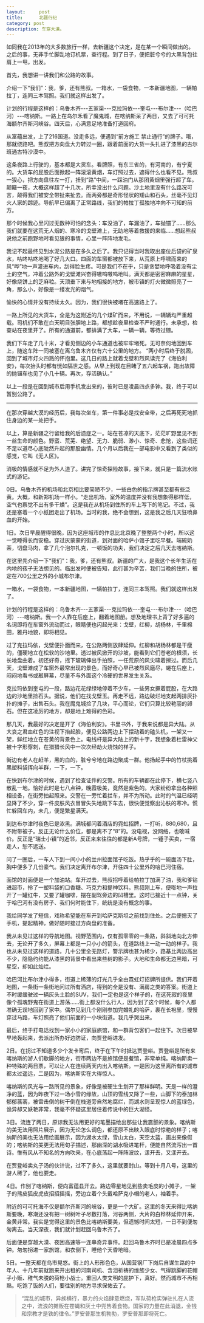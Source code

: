 ```yaml
---
layout:     post
title:      北疆行纪
category: post
description: 车穿大漠。
---
```

如同我在2013年的大多数旅行一样，去新疆这个决定，是在某一个瞬间做出的。之后的事，无非手忙脚乱地订机票，查行程。到了日子，便把脏兮兮的大黑背包往肩上一甩，出发。
 
首先，我想讲一讲我们和公路的故事。

介绍一下“我们”：我，爹，还有熊叔。一箱水，一袋食物，一本新疆地图，一辆帕拉丁，连同三本驾照。我们就这样出发了。

计划的行程是这样的：乌鲁木齐---五家渠---克拉玛依---奎屯---布尔津---（哈巴河）---喀纳斯。一路上在乌尔禾看了魔鬼城，在喀纳斯呆了两日，又去了可可托海额尔齐斯河峡谷。四天后，心满意足地准备打道回府。
 
从富蕴出发，上了216国道。没走多远，便遇到“前方施工 禁止通行”的牌子。哦，那就绕路吧。熊叔把方向盘大力转过一圈，跟着前面的大货一头扎进了漆黑的古尔班通古特沙漠中。

这条夜路上行驶的，基本都是大货车。看牌照，有东三省的，有河南的，有宁夏的。大货车的屁股后面掀起一阵滚滚黄烟，车灯照过去，遮得什么也看不见。熊叔一狠心，把方向盘往左一打，扭到“路”中间，一踩油门从那团黄烟里强行超了车。颠簸一夜，大概这样超了十几次，所幸没出什么问题。沙土地里没有什么路况可言，颠得我们被安全带扯来扯去。而两旁都是奇形怪状的矮山和石头，丝毫不见灯火人家的踪迹。导航早已偏离了正常路线，我们的帕拉丁孤独地冲向不可知的前方。

那个时候我心里闪过无数种可怕的念头：车没油了，车漏油了，车抛锚了……那么我们就要在这荒无人烟的、寒冷的戈壁滩上，无助地等着救援的来临……想起熊叔说他之前跑野地时看见狼的事情，心里一阵阵地发毛。

我记不起最终见到水泥公路是在多久之后了。我只记得当时我取出座位后袋的矿泉水，咕咚咕咚地喝了好几大口。四面的车窗都被放下来，从荒原上呼啸而来的风“哗”地一声灌进车内，刮得脸生疼。可是我们不在乎，只是贪婪地呼吸着没有尘土的空气，冲着公路外的戈壁滩兴奋得嗷呜嗷呜地叫。满天都是密密麻麻的星星，好像烧饼上的芝麻粒。天顶垂下来与地相接的地方，被市镇的灯火微微照亮了一角，那么小，好像是一缕发光的烟气。

愉快的心情并没有持续太久。因为，我们很快被堵在高速路上了。

一路上所见的大货车，全是为这附近的几个煤矿而来，不用说，一辆辆均严重超载。司机们不敢在白天明目张胆地上路，都想趁夜里检查不严时通行。未承想，检查站在夜里开了。所有的通道前，都排满了大车，一辆一辆，等待过磅。

我们下车走了几十米，才看见侧边的小车通道也被牢牢堵死。无可奈何地回到车上，随这车阵一同被塞在离乌鲁木齐仅有六十公里的地方。
“两小时后终于脱困，回到了城市灯火四溅的怀抱里。这几日的路上就着戈壁和烈风读完了《海伯利安》，每次抬头时都有恍如隔世之感。从早上到现在目睹了五六起车祸，跑出故障的抛锚车也见了小几十辆。再次，存活确认。”

以上一段是在回到城市后用手机发出来的，彼时已是凌晨四点多钟。我，终于可以暂别公路了。

-----------------

在那次穿越大漠的经历后，我每次坐车，第一件事必是找安全带，之后再死死地抓住身边的某一处把手。

以上，算是新疆之行留给我的后遗症之一。站在苍凉的天底下，茫茫旷野里见不到一丝生命的颜色。野蛮、荒芜、绝望、无力、脆弱、渺小、惊奇、悲怆，这些词还不足以道尽心底陡然升起的那股幽情。几个月以后我在一部电影中又看到了类似的感觉，它叫《无人区》。
 
消极的情感就不足为外人道了。讲完了惊奇探险故事，接下来，就只是一篇流水账式的游记。

0日。乌鲁木齐的机场和北京相比要简陋不少，一些白色的指示牌甚至都有些泛黄。大概，和新郑机场一样小。“走出机场，室外的温度并没有我想象得那样低，空气也察觉不出有多干燥”。这是我在从机场到住所的车上写下的笔记。不过，我还是塞着一个小纸团走出了机场。当时的我，绝不会想到，这是我之后几天狂喷鼻血的开始。
 
1日。次日早晨醒得很晚，因为这座城市的作息比北京晚了整整两个小时，所以这一觉睡得长而安稳。穿过灰蒙蒙的街道，到对面的哈萨小馆子里吃早餐。端碗奶茶，切盘马肉，拿了几个泡尔扎克，一顿饭的功夫，我们决定之后几天去喀纳斯。
 
在这里先介绍一下“我们”：我，爹，还有熊叔。新疆的广大，是我这个长年生活在内地的孩子无法想见的。临出发时便被告知，此行甚为辛苦，我们当晚的住所，被定在700公里之外的小城布尔津。
 
一箱水，一袋食物，一本新疆地图，一辆帕拉丁，连同三本驾照。我们就这样出发了。
 
计划的行程是这样的：乌鲁木齐---五家渠---克拉玛依---奎屯---布尔津---（哈巴河）---喀纳斯。我一个人靠在后座上，翻着地图册。想及地理书上背了好多遍的名词即将在车窗外流动而过，眼睛便也闪起光来：戈壁，红柳，胡杨林，千里棉田，雅丹地貌，即将相见。
 
过了克拉玛依，戈壁便扑面而来，在公路两侧放肆延伸。红柳和胡杨林都是干瘦的，僵硬地立在松软的沙地里。透过被风掀开的沙坡，能看到它们苍老的根须，长长地盘曲着。初还好奇，摇下玻璃伸出手拍照，一任荒原的风尖啸着擦过。而后几天，戈壁滩成了车窗外最常出现的景色，而好奇心早已被烈风磨尽，蜷在后座上，闷闷地看书或敲屏幕，尽量不与外面这个冷硬的世界发生关系。
 
克拉玛依到奎屯的一段，路边花花绿绿地停着不少车，一些男女撅着屁股，在大路边的沙地里捡石头。据说，他们在找戈壁玉。再走不远，路边破烂地支起两排灰扑扑的摊子，出售石头。我在魔鬼城捡了几块，平心而论，它们只算比较艳丽的卵石。但在这凌厉的地方，却是地上难得的色彩。
 
那几天，我最好的决定是开了《海伯利安》。书里书外，于我来说都是异大陆。从大哀之君血红色的注视下抬起脸，便见公路两边上下摆动着的磕头机，一架又一架，鲜红地立在苍黄的背景色上。电线杆是异大陆上的新十字，我想象着杜雷神父被十字形穿刺，在猎猎长风中一次次经劫火烧蚀的样子。
 
街边有老人在赶羊，黑的白的，脏兮兮地在路边聚成一群。他扬起手中的竹杖挑着黑塑料袋挥向羊群，一下，一下。
 
在快到布尔津的时候，遇到了检查证件的交警。所有的车辆都在此停下，横七竖八散乱一地。恰好此时是七八点钟，晚霞极美，竟然是紫色的。大家纷纷拿出各种照相设备，在街旁拍起照来。交警在一旁忙着拦车，并不为所动。此时的气温已经明显降了不少，穿一件皮肤风衣冒冒失失地跳下车去，很快便觉察出沁肤的寒冷。慌忙躲回车内，未几，便是繁星满天。
 
到达布尔津时夜色已是浓黑。满城都闪着酒店的霓虹招牌，一打听，880,680，且不附带被子。反正无论什么价位，都是离不了“8”的。没电视，没网络，也敢喊价。反正是“瑞士小镇”的近邻，反正来来往往的都是新A号牌，一锤子买卖，一宿走人，恕不远送。
 
问了一圈后，一车人下到一间小小的兰州拉面馆子吃饭。热乎乎的一碗面汤下肚，胸中便多了几份豪气。我们决定离开布尔津，开往四十公里外的哈巴河住宿。
 
面馆的对面便是一个加油站。车开过去，熊叔招呼着给帕拉丁加满了油，我和爹钻进超市，拎了一塑料袋的口香糖、巧克力和提神饮料。熊叔刚上车，便嘭地一声拉开了一罐红牛，又要了罐咖啡，摆在副驾旁边的凹槽里。这时已接近十一点钟，关于哈巴河有没有房子、我们何时能住下，统统是没有概念的事。
 
我给同学发了短信，戏称希望能在车开到哈萨克斯坦之前找到住处。之后便摁灭了手机，提起精神，做好随时接过方向盘的准备。
 
我从未见过这样的导航地图。视野范围内，仅有孤零零的一条路，斜斜地向北方伸去，无论开了多久，屏幕上都是一只小小的箭头，在道路线上一动一动的样子。我也从未见过这样的道路，几十公里全无路灯，警示牌也甚为稀少，路基比两边高出不少，隐隐约约能从漆黑的背景中看出来些树的影子。大地和生命都无边黑暗，可星空，却如此灿烂。
 
哈巴河比布尔津小得多，街道上稀薄的灯光几乎全由霓虹灯招牌所提供。我们开着地图，一条街一条街地问过所有酒店，得到的全是没有、满房之类的答案。街道上不时缓缓驶过一辆灰头土脸的SUV，我们一定也是这个样子的，在这死寂的夜里像个孤魂野鬼在街道上游荡……街上都没什么行人，因为到了这个时候，每个人都准确无误地回到了家中。偶尔见到几个刚刚参加完婚礼的哈萨，裹在长袍里，慢慢穿过马路，车灯照亮了他们前面的一小块街道。我几乎哭出来。
 
最后，终于打电话找到一家小小的家庭旅馆，和一群背包客们一起住下。次日被早早地轰起来，去派出所办好边防证，向贾登峪进发。
 
2日。在拐过不知道多少个发卡弯后，终于在下午时抵达贾登峪。贾登峪是所有来喀纳斯的游人们歇脚的地方，街市两边不是旅馆便是餐馆，非常单纯。喀纳斯卖一种特殊的两日票，可以让人在连续两天内出入喀纳斯。一是因为这里离所有的城市都太过遥远，二是因为，喀纳斯实在大得惊人。
 
喀纳斯的风光与一路所见的景象，好像是被硬生生划开了那样鲜明。天是一样的澄净的蓝，因为昨夜下过一场小雪的缘故，山顶的雪线又降了一些，山脚下的泰加林郁郁蓊蓊，被雷击倒的树干倒在栈道旁自然地腐烂，而湖水则呈现惊人的蓝绿色，诡异却又妖艳非常，我毫不怀疑这里居住着传说中的巨大湖怪。
 
3日。流连了两日，原谅我无法用更好的笔墨描绘出那些让我震颤的景象。喀纳斯的美无法用照片展示，因为无论怎么调色，都还原不出映入眼底时惊艳的样子；喀纳斯的美也无法用绘画展示，因为湖水太绿，雪山太白，天空太蓝，画出来像假的；喀纳斯的美更无法用句子描述，那幽深的湖水吸进笔杆，便能自然流泻出一首诗。惟有风从不知名的方向吹来，在心底荡起一阵阵波纹，漾开去，又漾开去。
 
在贾登峪卖丸子汤的伙计说，过不了多久，这里就要封山。等到十月八号，这里的游人稀了，他也要走。
 
4日。作别了喀纳斯，便向富蕴县开去。路边零星地见到些卖毛皮的小摊子，一架子的熊皮狐皮虎皮招招摇摇，旁边立着个头戴哈萨克小帽的老人，袖着手。
 
附近的可可托海不仅是额尔齐斯河的峡谷，更是一个大矿。这里的冬天来得比喀纳斯要晚，寒潮还没有把一树树叶子尽数打落，河谷两侧，大片的白桦林延伸开来，金黄非常。我实是觉得这里的景色比喀纳斯要美，但遗憾时间太短，一日不到便匆匆离去。当天深夜，我们就计划赶回乌鲁木齐了。
 
后面便是穿越大漠、夜困高速等一连串奇异事件。赶回乌鲁木齐时已是凌晨四点多钟。匆匆拐进一家旅馆，和衣倒下，睡他个天昏地暗。
 
5日。一整天都在乌市晃悠。街上的人形形色色，从国营钢厂下岗后自谋生路的中年人、十几年前就跑来开出租的河南司机、含泪祈祷的维族少女、气得跳脚的花帽子小贩、稚气未脱的荷枪小战士。重回人类文明的庇护下，真好。然而城市不再相熟。吃饱了饭的人们，要往别的地方寻求保佑去了。

> “混乱的城市，异族横行，暴力的火焰肆意燃烧，军队荷枪实弹驻扎在人流之中，流浪的摊贩在苍蝇和灰土中兜售着食物。国家的力量在此消退，金钱和宗教才是铁的律令。”罗安普那生机勃勃，罗安普那即将死亡。

